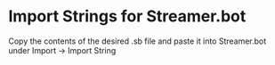 # Import Strings for Streamer.bot

Copy the contents of the desired .sb file and paste it into Streamer.bot under Import -> Import String